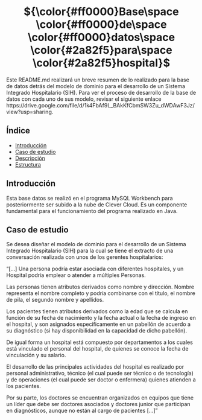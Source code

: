 <h1 align='center'>
${\color{#ff0000}Base\space \color{#ff0000}de\space \color{#ff0000}datos\space \color{#2a82f5}para\space \color{#2a82f5}hospital}$
</h1>
<p>
  Este README.md realizará un breve resumen de lo realizado para la base de datos detrás del modelo de dominio para el desarrollo de un Sistema Integrado Hospitalario (SIH). Para ver el proceso de desarrollo de la base de datos con cada uno de sus modelo, revisar el siguiente enlace https://drive.google.com/file/d/1k4FbAf9L_BAkKfCbmSW3Zu_dWDAwF3Jz/view?usp=sharing.
</p>

## Índice
- [Introducción](#Introduccion)
- [Caso de estudio](#CasoEstudio)
- [Descripción](#Descripcion)
- [Estructura](#Estructura)

## Introducción
<p>Esta base datos se realizó en el programa MySQL Workbench para posteriormente ser subido a la nube de Clever Cloud. Es un componente fundamental para el funcionamiento del programa realizado en Java.</p>

## Caso de estudio
<p>
Se desea diseñar el modelo de dominio para el desarrollo de un Sistema Integrado Hospitalario (SIH) para la cual se tiene el extracto de una conversación realizada con unos de los gerentes hospitalarios:
</p>

<p>
“[…] Una persona podría estar asociada con diferentes hospitales, y un Hospital podría emplear o atender a múltiples Personas. 
</p>
<p>
  Las personas tienen atributos derivados como nombre y dirección. Nombre representa el nombre completo y podría combinarse con el título, el nombre de pila, el segundo nombre y apellidos. 
</p>
<p>
  Los pacientes tienen atributos derivados como la edad que se calcula en función de su fecha de nacimiento y la fecha actual o la fecha de ingreso en el hospital, y son asignados específicamente en un pabellón de acuerdo a su diagnóstico (si hay disponibilidad en la capacidad de dicho pabellón).
</p>
<p>
De igual forma un hospital está compuesto por departamentos a los cuales está vinculado el personal del hospital, de quienes se conoce la fecha de vinculación y su salario.
</p>
<p>
El desarrollo de las principales actividades del hospital es realizado por personal administrativo, técnico (el cual puede ser técnico o de tecnología) y de operaciones (el cual puede ser doctor o enfermera) quienes atienden a los pacientes.
</p>
<p>  
Por su parte, los doctores se encuentran organizados en equipos que tiene un líder que debe ser doctores asociados y doctores junior que participan en diagnósticos, aunque no están al cargo de pacientes […]”
</p>
